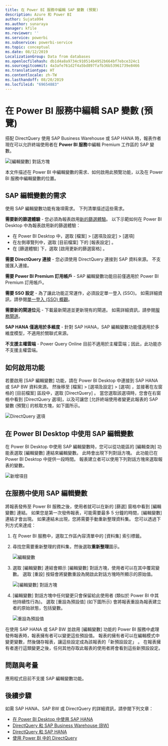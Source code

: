 ```yaml
---
title: 在 Power BI 服務中編輯 SAP 變數 (預覽)
description: Azure 和 Power BI
author: Sujata994
ms.author: sunaraya
manager: kfile
ms.reviewer: ''
ms.service: powerbi
ms.subservice: powerbi-service
ms.topic: conceptual
ms.date: 08/12/2019
LocalizationGroup: Data from databases
ms.openlocfilehash: db1d4a8a9734c910514b4952b664bf7ebce324c1
ms.sourcegitcommit: 4a3afe761d2f4a5bd897fafb36b53961739e8466
ms.translationtype: HT
ms.contentlocale: zh-TW
ms.lasthandoff: 08/20/2019
ms.locfileid: "69654883"
---
```

# <a name="edit-sap-variables-in-the-power-bi-service-preview"></a>在 Power BI 服務中編輯 SAP 變數 (預覽)

搭配 DirectQuery 使用 SAP Business Warehouse 或 SAP HANA 時，報表作者現在可以允許終端使用者在 **Power BI 服務**中編輯 Premium 工作區的 SAP 變數。

![[編輯變數] 對話方塊](media/service-edit-sap-variables/sap-edit-variables-dialog.png)

本文件描述在 Power BI 中編輯變數的需求、如何啟用此預覽功能，以及在 Power BI 服務中編輯變數的位置。

## <a name="requirements-for-sap-edit-variables"></a>SAP 編輯變數的需求

使用 SAP 編輯變數功能有幾項需求。 下列清單描述這些需求。

**需要新的篩選體驗** - 您必須為報表啟用[新的篩選體驗](power-bi-report-filter.md)。 以下示範如何在 Power BI Desktop 中為報表啟用新的篩選體驗：
- 在 Power BI Desktop 中，選取 [檔案]   > [選項及設定]   > [選項] 
- 在左側導覽列中，選取 [目前檔案]  下的 [報表設定]  。
- 在 [篩選體驗]  下，選取 [啟用更新的篩選窗格]  。

**需要 DirectQuery 連接** - 您必須使用 DirectQuery 連接到 SAP 資料來源。 不支援匯入連接。

**需要 Power BI Premium 訂用帳戶** - SAP 編輯變數功能目前僅適用於 Power BI Premium 訂用帳戶。

**需要 SSO 設定** - 為了讓此功能正常運作，必須設定單一登入 (SSO)。 如需詳細資訊，請參閱[單一登入 (SSO) 概觀](service-gateway-sso-overview.md)。

**需要新的閘道位元** - 下載最新閘道並更新現有的閘道。 如需詳細資訊，請參閱[服務閘道](service-gateway-onprem.md)。

**SAP HANA 僅適用於多維度** - 針對 SAP HANA，SAP 編輯變數功能僅適用於多維度模型，不適用於關聯式來源。

**不支援主權雲端** - Power Query Online 目前不適用於主權雲端；因此，此功能亦不支援主權雲端。

## <a name="how-to-enable-the-feature"></a>如何啟用功能

若要啟用 [SAP 編輯變數]  功能，請在 Power BI Desktop 中連接到 SAP HANA 或 SAP BW 資料來源。 然後移至 [檔案] > [選項及設定] > [選項]  ，並接著在左窗格的 [目前檔案] 區段中，選取 [DirectQuery]  。 當您選取該選項時，您會在右窗格中看到 [DirectQuery 選項]，以及可讓您 [允許終端使用者變更此報表的 SAP 變數 (預覽)]  的核取方塊，如下圖所示。

![DirectQuery 選項](media/service-edit-sap-variables/sap-preview-setting-in-desktop.png)

## <a name="use-sap-edit-variables-in-power-bi-desktop"></a>在 Power BI Desktop 中使用 SAP 編輯變數

在 Power BI Desktop 中使用 SAP 編輯變數時，您可以從功能區的 [編輯查詢]  功能表選取 [編輯變數] 連結來編輯變數。 此時會出現下列對話方塊。 此功能已在 Power BI Desktop 中提供一段時間。 報表建立者可以使用下列對話方塊來選取報表的變數。

![新增項目](media/service-edit-sap-variables/sap-variables-add-items.png)

## <a name="use-sap-edit-variables-in-the-service"></a>在服務中使用 SAP 編輯變數

將報表發佈至 Power BI 服務之後，使用者就可以在新的 [篩選] 窗格中看到 [編輯變數]  連結。 如果您是第一次發佈報表，可能需要最多 5 分鐘的時間，[編輯變數] 連結才會出現。 如果連結未出現，您將需要手動重新整理資料集。
您可以透過下列方式來達成：

1. 在 Power BI 服務中，選取工作區內容清單中的 [資料集]  索引標籤。

2. 尋找您需要重新整理的資料集，然後選取**重新整理**圖示。

    ![編輯變數](media/service-edit-sap-variables/sap-edit-variables-link.png)

3. 選取 [編輯變數] 連結會顯示 [編輯變數]  對話方塊，使用者可以在其中覆寫變數。 選取 [重設]  按鈕會將變數重設為開啟此對話方塊時所顯示的原始值。

    ![[編輯變數] 對話方塊](media/service-edit-sap-variables/sap-edit-variables-dialog.png)

4. [編輯變數]  對話方塊中任何變更只會保留給此使用者 (類似於 Power BI 中其他持續性行為)。 選取 [重設為預設值]  (如下圖所示) 會將報表重設為報表建立者的原始狀態，包括變數。

    ![重設為預設值](media/service-edit-sap-variables/reset-to-default.png)

在使用 SAP HANA 或 SAP BW 並啟用 [編輯變數]  功能的 Power BI 服務中處理發佈報表時，報表擁有者可以變更這些預設值。 報表的擁有者可以在編輯模式中變更變數，然後儲存報表，讓這些設定成為該報表的「新預設設定」  。 在報表擁有者進行這類變更之後，任何其他存取此報表的使用者將會看到這些新預設設定。

## <a name="issues-and-considerations"></a>問題與考量

應用程式目前不支援 SAP 編輯變數功能。

## <a name="next-steps"></a>後續步驟

如需 SAP HANA、SAP BW 或 DirectQuery 的詳細資訊，請參閱下列文章：

- [在 Power BI Desktop 中使用 SAP HANA](desktop-sap-hana.md)
- [DirectQuery 和 SAP Business Warehouse (BW)](desktop-directquery-sap-bw.md)
- [DirectQuery 和 SAP HANA](desktop-directquery-sap-hana.md)
- [使用 Power BI 中的 DirectQuery](desktop-directquery-about.md)